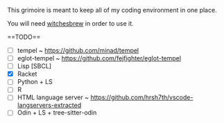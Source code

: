 This grimoire is meant to keep all of my coding environment in one place.

You will need [witchesbrew](https://github.com/globz/witchesbrew) in order to use it.


==TODO==

- [ ] tempel ~ https://github.com/minad/tempel
- [ ] eglot-tempel ~ https://github.com/fejfighter/eglot-tempel
- [ ] Lisp [SBCL]
- [x] Racket
- [ ] Python + LS
- [ ] R
- [ ] HTML language server ~ https://github.com/hrsh7th/vscode-langservers-extracted
- [ ] Odin + LS + tree-sitter-odin
